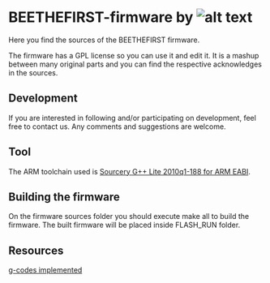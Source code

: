 

BEETHEFIRST-firmware by ![alt text](https://www.beeverycreative.com/client/skins/images/logo.png "Logo Title Text 1")
===============================


Here you find the sources of the BEETHEFIRST firmware. 

The firmware has a GPL license so you can use it and edit it. It is a mashup between many original parts and you can find the respective acknowledges in the sources.

Development
-------- 
If you are interested in following and/or participating on development, feel free to contact us.
Any comments and suggestions are welcome.

Tool
------------
The ARM toolchain used is [Sourcery G++ Lite 2010q1-188 for ARM EABI](https://sourcery.mentor.com/sgpp/lite/arm/portal/release1294).

Building the firmware 
------------
On the firmware sources folder you should execute make all to build the firmware. The built firmware will be placed inside FLASH_RUN folder. 

Resources
------------

[g-codes implemented](https://raw.githubusercontent.com/beeverycreative/beeconnect/develop/beetf/gcode.md)

